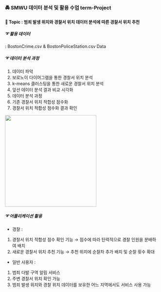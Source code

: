 ### :oncoming_police_car: SMWU 데이터 분석 및 활용 수업 term-Project
#### :pushpin: Topic : 범죄 발생 위치와 경찰서 위치 데이터 분석에 따른 경찰서 위치 추천

##### :curly_loop: 활용 데이터
: BostonCrime.csv & BostonPoliceStation.csv Data

##### :curly_loop: 데이터 분석 과정
1. 데이터 파악
2. 보로노이 다이어그램을 통한 경찰서 위치 분석
3. k-means 클러스팅을 통한 새로운 경찰서 위치 분석
4. 앞선 데이터 분석 결과 비교 시각화
5. 데이터 분석 과정
6. 기존 경찰서 위치 적합성 점수화
7. 경찰서 위치 적합성 점수화 결과 확인

<img src="https://user-images.githubusercontent.com/64299610/103895884-70f22a00-5134-11eb-8f9a-4f27134453e8.png" width="300" height="300">

##### :curly_loop: 어플리케이션 활용
- 경찰 : 
1) 경찰서 위치 적합성 점수 확인 기능 → 점수에 따라 탄력적으로 경찰 인원을 분배하여 배치
2) 새로운 경찰서 위치 추천 기능 → 추천 위치에 순찰차 추가 배치 및 순찰 횟수 확대

- 일반 사용자 :
1) 범죄 다발 구역 알림 서비스
2) 주변 경찰서 위치 확인 가능
3) 범죄 발생 위치와 경찰 위치 데이터를 보유한 어느 지역에서도 서비스 사용 가능
